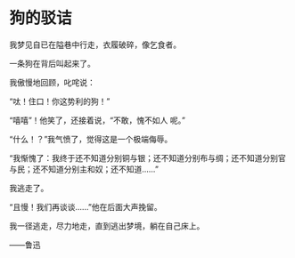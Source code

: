 # 狗的驳诘

我梦见自已在隘巷中行走，衣履破碎，像乞食者。

一条狗在背后叫起来了。

我傲慢地回顾，叱咤说：

“呔！住口！你这势利的狗！”

“嘻嘻”！他笑了，还接着说，“不敢，愧不如人 呢。”

“什么！？”我气愤了，觉得这是一个极端侮辱。

“我惭愧了：我终于还不知道分别铜与银；还不知道分别布与绸；还不知道分别官与民；还不知道分别主和奴；还不知道……”

我逃走了。

“且慢！我们再谈谈……”他在后面大声挽留。

我一径逃走，尽力地走，直到逃出梦境，躺在自己床上。 

——鲁迅
